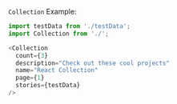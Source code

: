 `Collection` Example:

```typescript jsx
import testData from './testData';
import Collection from './';

<Collection
  count={3}
  description="Check out these cool projects"
  name="React Collection"
  page={1}
  stories={testData}
/>
```
